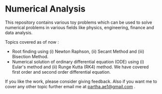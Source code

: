 # Numerical Analysis


This repository contains various toy problems which can be used to solve numerical problems in various fields like physics, engineering, finance and data analysis.

Topics covered as of now :
- Root finding using (i) Newton Raphson, (ii) Secant Method and (iii) Bisection Method.
- Numerical solution of ordinary differential equation (ODE) using (i) Eular's method and (ii) Runge Kutta (RK4) method. We have covered first order and second order differential equation. 


If you like the work, please consider giving feedback. Also if you want me to cover any other topic further email me at partha.ae1@gmail.com .
